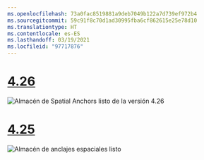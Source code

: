 ```yaml
---
ms.openlocfilehash: 73a0fac8519881a9deb7049b122a7d739ef972b4
ms.sourcegitcommit: 59c91f8c70d1ad30995fba6cf862615e25e78d10
ms.translationtype: HT
ms.contentlocale: es-ES
ms.lasthandoff: 03/19/2021
ms.locfileid: "97717876"
---
```

# <a name="426"></a>[4.26](#tab/426)

![Almacén de Spatial Anchors listo de la versión 4.26](../images/local-spatial-anchors-img-01.png)

# <a name="425"></a>[4.25](#tab/425)

![Almacén de anclajes espaciales listo](../images/unreal-spatialanchors-store-ready.PNG)
